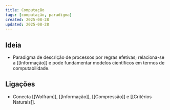 ```yaml
---
title: Computação
tags: [computação, paradigma]
created: 2025-08-28
updated: 2025-08-28
---
```


## Ideia
- Paradigma de descrição de processos por regras efetivas; relaciona-se a [[Informação]] e pode fundamentar modelos científicos em termos de computabilidade.

## Ligações
- Conecta [[Wolfram]], [[Informação]], [[Compressão]] e [[Critérios Naturais]].

